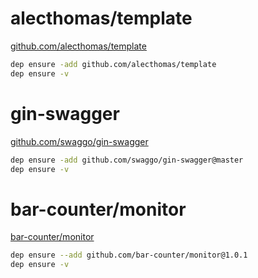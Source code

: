 # alecthomas/template

[github.com/alecthomas/template](https://github.com/alecthomas/template)

```bash
dep ensure -add github.com/alecthomas/template
dep ensure -v
```

# gin-swagger

[github.com/swaggo/gin-swagger](https://github.com/swaggo/gin-swagger)

```bash
dep ensure -add github.com/swaggo/gin-swagger@master
dep ensure -v
```

# bar-counter/monitor

[bar-counter/monitor](https://github.com/bar-counter/monitor)

```bash
dep ensure --add github.com/bar-counter/monitor@1.0.1
dep ensure -v
```
